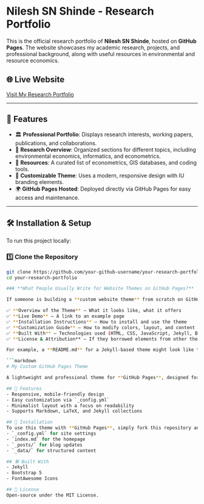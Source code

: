 # Nilesh SN Shinde - Research Portfolio

This is the official research portfolio of **Nilesh SN Shinde**, hosted on **GitHub Pages**. The website showcases my academic research, projects, and professional background, along with useful resources in environmental and resource economics.

## 🌐 Live Website
[Visit My Research Portfolio](https://n-nshinde.github.io/)  

---

## 📌 Features

- 🏛 **Professional Portfolio**: Displays research interests, working papers, publications, and collaborations.
- 📖 **Research Overview**: Organized sections for different topics, including environmental economics, informatics, and econometrics.
- 📁 **Resources**: A curated list of econometrics, GIS databases, and coding tools.
- 🎨 **Customizable Theme**: Uses a modern, responsive design with IU branding elements.
- 🌍 **GitHub Pages Hosted**: Deployed directly via GitHub Pages for easy access and maintenance.

---

## 🛠 Installation & Setup

To run this project locally:

### **1️⃣ Clone the Repository**
```bash
git clone https://github.com/your-github-username/your-research-portfolio.git
cd your-research-portfolio

### **What People Usually Write for Website Themes on GitHub Pages?**  

If someone is building a **custom website theme** from scratch on GitHub Pages, their **README.md** usually includes:  

✅ **Overview of the Theme** – What it looks like, what it offers  
✅ **Live Demo** – A link to an example page  
✅ **Installation Instructions** – How to install and use the theme  
✅ **Customization Guide** – How to modify colors, layout, and content  
✅ **Built With** – Technologies used (HTML, CSS, JavaScript, Jekyll, Bootstrap, etc.)  
✅ **License & Attribution** – If they borrowed elements from other themes  

For example, a **README.md** for a Jekyll-based theme might look like this:

```markdown
# My Custom GitHub Pages Theme

A lightweight and professional theme for **GitHub Pages**, designed for researchers and academics.  

## 🎨 Features
- Responsive, mobile-friendly design
- Easy customization via `_config.yml`
- Minimalist layout with a focus on readability
- Supports Markdown, LaTeX, and Jekyll collections

## 🚀 Installation
To use this theme with **GitHub Pages**, simply fork this repository and modify the content in:
- `_config.yml` for site settings
- `index.md` for the homepage
- `_posts/` for blog updates
- `_data/` for structured content

## 🛠 Built With
- Jekyll
- Bootstrap 5
- FontAwesome Icons

## 📜 License
Open-source under the MIT License.
